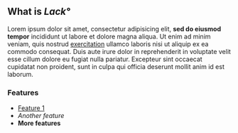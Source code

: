 ## What is *Lack&deg;*

Lorem ipsum dolor sit amet, consectetur adipisicing elit, **sed do eiusmod tempor** incididunt ut labore et dolore magna aliqua. Ut enim ad minim veniam, quis nostrud [exercitation](http://creolab.hr) ullamco laboris nisi ut aliquip ex ea commodo consequat. Duis aute irure dolor in reprehenderit in voluptate velit esse cillum dolore eu fugiat nulla pariatur. Excepteur sint occaecat cupidatat non proident, sunt in culpa qui officia deserunt mollit anim id est laborum.

### Features

- [Feature 1](http://creolab.hr)
- *Another feature*
- **More features**
